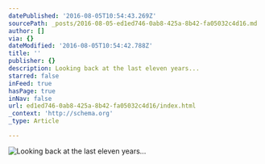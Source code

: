 ```yaml
---
datePublished: '2016-08-05T10:54:43.269Z'
sourcePath: _posts/2016-08-05-ed1ed746-0ab8-425a-8b42-fa05032c4d16.md
author: []
via: {}
dateModified: '2016-08-05T10:54:42.788Z'
title: ''
publisher: {}
description: Looking back at the last eleven years...
starred: false
inFeed: true
hasPage: true
inNav: false
url: ed1ed746-0ab8-425a-8b42-fa05032c4d16/index.html
_context: 'http://schema.org'
_type: Article

---
```

![Looking back at the last eleven years...](https://the-grid-user-content.s3-us-west-2.amazonaws.com/4140d149-768c-4987-8071-7795595fbf8d.jpg)